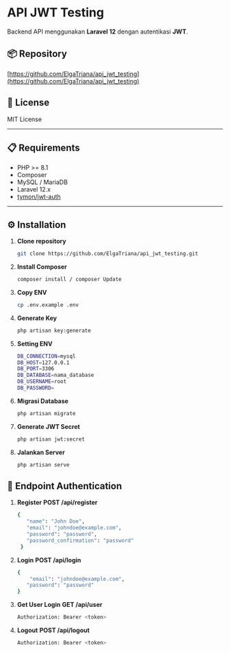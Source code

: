 # API JWT Testing

Backend API menggunakan **Laravel 12** dengan autentikasi **JWT**.

## 📦 Repository
[https://github.com/ElgaTriana/api_jwt_testing](https://github.com/ElgaTriana/api_jwt_testing)

## 📜 License
MIT License

---

## 📋 Requirements
- PHP >= 8.1
- Composer
- MySQL / MariaDB
- Laravel 12.x
- [tymon/jwt-auth](https://github.com/tymondesigns/jwt-auth)

---

## ⚙️ Installation

1. **Clone repository**
   ```bash
   git clone https://github.com/ElgaTriana/api_jwt_testing.git

2. **Install Composer**
   ```bash
   composer install / composer Update

3. **Copy ENV**
   ```bash
   cp .env.example .env

4. **Generate Key**
   ```bash
   php artisan key:generate

5. **Setting ENV**
   ```bash
   DB_CONNECTION=mysql
   DB_HOST=127.0.0.1
   DB_PORT=3306
   DB_DATABASE=nama_database
   DB_USERNAME=root
   DB_PASSWORD=

6. **Migrasi Database**
   ```bash
   php artisan migrate

7. **Generate JWT Secret**
   ```bash
   php artisan jwt:secret

8. **Jalankan Server**
   ```bash
   php artisan serve


## 🔑 Endpoint Authentication
1. **Register**
   **POST /api/register**
   ```bash
   {
      "name": "John Doe",
      "email": "johndoe@example.com",
      "password": "password",
      "password_confirmation": "password"
    }

2. **Login**
   **POST /api/login**
   ```bash
   {
       "email": "johndoe@example.com",
      "password": "password"
   }

3. **Get User Login**
   **GET /api/user**
   ```bash
   Authorization: Bearer <token>

4. **Logout**
   **POST /api/logout**
   ```bash
   Authorization: Bearer <token>

